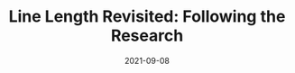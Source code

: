 ---
date: 2021-09-08
permalink: false
publisher: rosettatype
tags:
  - design
  - readability
  - typography
target_url: https://designregression.com/article/line-length-revisited-following-the-research
title: "Line Length Revisited: Following the Research"
---